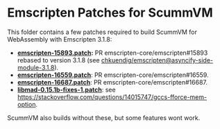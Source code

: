# Emscripten Patches for ScummVM

This folder contains a few patches required to build ScummVM for WebAssembly with Emscripten 3.1.8:
 - **[emscripten-15893.patch](emscripten-15893.patch):** PR emscripten-core/emscripten#15893 rebased to version 3.1.8 (see [chkuendig/emscripten@asyncify-side-module-3.1.8](https://github.com/chkuendig/emscripten/tree/asyncify-side-module-3.1.8)).
 - **[emscripten-16559.patch](emscripten-16559.patch)**: PR emscripten-core/emscripten#16559.
 - **[emscripten-16687.patch](emscripten-16687.patch)**: PR emscripten-core/emscripten#16687.
 - **[libmad-0.15.1b-fixes-1.patch](libmad-0.15.1b-fixes-1.patch)**: see https://stackoverflow.com/questions/14015747/gccs-fforce-mem-option.

ScummVM also builds without these, but some features wont work.